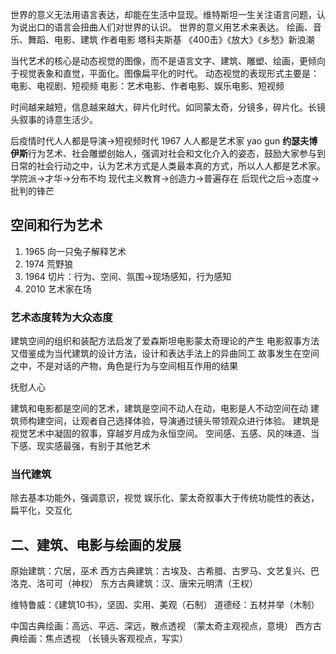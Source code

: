 世界的意义无法用语言表达，却能在生活中显现。维特斯坦一生关注语言问题，认为说出口的语言会扭曲人们对世界的认识。
世界的意义用艺术来表达。 绘画、音乐、舞蹈、电影、建筑
作者电影 塔科夫斯基
《400击》《放大》《乡愁》新浪潮

当代艺术的核心是动态视觉的图像，而不是语言文字、建筑、雕塑、绘画，更倾向于视觉表象和直觉，平面化。图像扁平化的时代。
动态视觉的表现形式主要是：电影、电视剧、短视频
电影：艺术电影、作者电影、娱乐电影、短视频

时间越来越短，信息越来越大，碎片化时代。如同蒙太奇，分镜多，碎片化。长镜头叙事的诗意生活少。

后疫情时代人人都是导演->短视频时代
1967 人人都是艺术家
yao gun
**约瑟夫博伊斯**行为艺术、社会雕塑创始人，强调对社会和文化介入的姿态，鼓励大家参与到日常的社会行动之中，认为艺术方式是人类最本真的方式，所以人人都是艺术家。
学院派->才华->分布不均
现代主义教育->创造力->普遍存在
后现代之后->态度->批判的锋芒

## 空间和行为艺术

1. 1965 向一只兔子解释艺术
2. 1974 荒野狼
3. 1964 切片：行为、空间、氛围->现场感知，行为感知
4. 2010 艺术家在场

### 艺术态度转为大众态度

建筑空间的组织和装配方法启发了爱森斯坦电影蒙太奇理论的产生
电影叙事方法又借鉴成为当代建筑的设计方法，设计和表达手法上的异曲同工
故事发生在空间之中，不是对话的产物，角色是行为与空间相互作用的结果

抚慰人心

建筑和电影都是空间的艺术，建筑是空间不动人在动，电影是人不动空间在动
建筑师构建空间，让观者自己选择体验，导演通过镜头带领观众进行体验。
建筑是视觉艺术中凝固的叙事，穿越岁月成为永恒空间。
空间感、五感、风的味道、当下感、现实感最强，有别于其他艺术

### 当代建筑

除去基本功能外，强调意识，视觉
娱乐化、蒙太奇叙事大于传统功能性的表达，扁平化，交互化

## 二、建筑、电影与绘画的发展
原始建筑：穴居，巫术
西方古典建筑：古埃及、古希腊、古罗马、文艺复兴、巴洛克、洛可可（神权）
东方古典建筑：汉、唐宋元明清（王权）

维特鲁威：《建筑10书》，坚固、实用、美观（石制）
道德经：五材并举（木制）

中国古典绘画：高远、平远、深远，散点透视 （蒙太奇主观视点，意境）
西方古典绘画：焦点透视 （长镜头客观视点，写实）